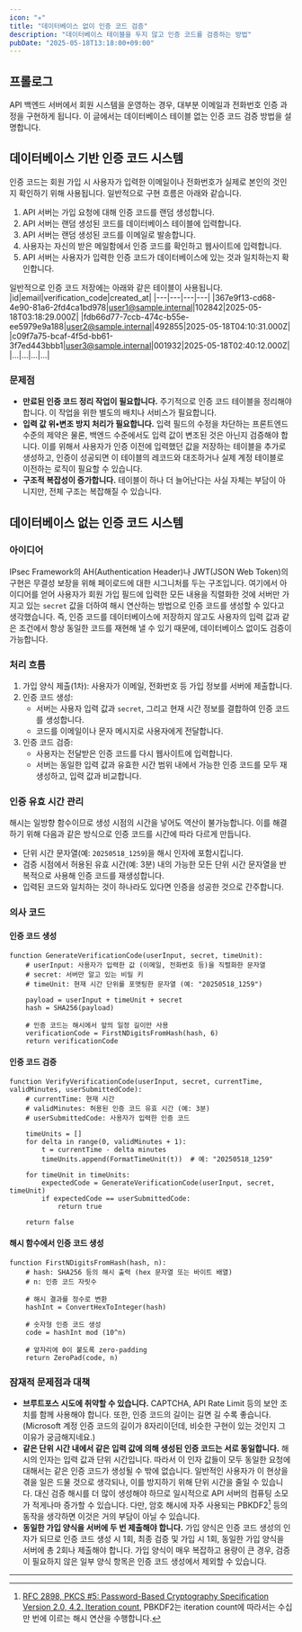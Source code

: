 ```yaml
---
icon: "✳️"
title: "데이터베이스 없이 인증 코드 검증"
description: "데이터베이스 테이블을 두지 않고 인증 코드를 검증하는 방법"
pubDate: "2025-05-18T13:18:00+09:00"
---
```


## 프롤로그
API 백엔드 서버에서 회원 시스템을 운영하는 경우, 대부분 이메일과 전화번호 인증 과정을 구현하게 됩니다. 
이 글에서는 데이터베이스 테이블 없는 인증 코드 검증 방법을 설명합니다.  

## 데이터베이스 기반 인증 코드 시스템
인증 코드는 회원 가입 시 사용자가 입력한 이메일이나 전화번호가 실제로 본인의 것인지 확인하기 위해 사용됩니다. 일반적으로 구현 흐름은 아래와 같습니다.
1. API 서버는 가입 요청에 대해 인증 코드를 랜덤 생성합니다.
2. API 서버는 랜덤 생성된 코드를 데이터베이스 테이블에 입력합니다.
3. API 서버는 랜덤 생성된 코드를 이메일로 발송합니다.
4. 사용자는 자신의 받은 메일함에서 인증 코드를 확인하고 웹사이트에 입력합니다.
5. API 서버는 사용자가 입력한 인증 코드가 데이터베이스에 있는 것과 일치하는지 확인합니다.

일반적으로 인증 코드 저장에는 아래와 같은 테이블이 사용됩니다.
|id|email|verification_code|created_at|
|---|---|---|---|
|367e9f13-cd68-4e90-81a6-2fd4ca1bd978|user1@sample.internal|102842|2025-05-18T03:18:29.000Z|
|fdb66d77-7ccb-474c-b55e-ee5979e9a188|user2@sample.internal|492855|2025-05-18T04:10:31.000Z|
|c09f7a75-bcaf-4f5d-bb61-3f7ed443bbb1|user3@sample.internal|001932|2025-05-18T02:40:12.000Z|
|...|...|...|...|

### 문제점
* **만료된 인증 코드 정리 작업이 필요합니다.** 주기적으로 인증 코드 테이블을 정리해야 합니다. 이 작업을 위한 별도의 배치나 서비스가 필요합니다.
* **입력 값 위•변조 방지 처리가 필요합니다.** 입력 필드의 수정을 차단하는 프론트엔드 수준의 제약은 물론, 백엔드 수준에서도 입력 값이 변조된 것은 아닌지 검증해야 합니다. 이를 위해서 사용자가 인증 이전에 입력했던 값을 저장하는 테이블을 추가로 생성하고, 인증이 성공되면 이 테이블의 레코드와 대조하거나 실제 계정 테이블로 이전하는 로직이 필요할 수 있습니다.
* **구조적 복잡성이 증가합니다.** 테이블이 하나 더 늘어난다는 사실 자체는 부담이 아니지만, 전체 구조는 복잡해질 수 있습니다.

## 데이터베이스 없는 인증 코드 시스템
### 아이디어
IPsec Framework의 AH(Authentication Header)나 JWT(JSON Web Token)의 구현은 무결성 보장을 위해 페이로드에 대한 시그니처를 두는 구조입니다. 
여기에서 아이디어를 얻어 사용자가 회원 가입 필드에 입력한 모든 내용을 직렬화한 것에 서버만 가지고 있는 `secret` 값을 더하여 해시 연산하는 방법으로 인증 코드를 생성할 수 있다고 생각했습니다. 즉, 인증 코드를 데이터베이스에 저장하지 않고도 사용자의 입력 값과 같은 조건에서 항상 동일한 코드를 재현해 낼 수 있기 때문에, 데이터베이스 없이도 검증이 가능합니다.

### 처리 흐름
1. 가입 양식 제출(1차): 사용자가 이메일, 전화번호 등 가입 정보를 서버에 제출합니다.
2. 인증 코드 생성:
    * 서버는 사용자 입력 값과 `secret`, 그리고 현재 시간 정보를 결합하여 인증 코드를 생성합니다.
    * 코드를 이메일이나 문자 메시지로 사용자에게 전달합니다.
3. 인증 코드 검증:
    * 사용자는 전달받은 인증 코드를 다시 웹사이트에 입력합니다.
    * 서버는 동일한 입력 값과 유효한 시간 범위 내에서 가능한 인증 코드를 모두 재생성하고, 입력 값과 비교합니다.

### 인증 유효 시간 관리
해시는 일방향 함수이므로 생성 시점의 시간을 넣어도 역산이 불가능합니다. 이를 해결하기 위해 다음과 같은 방식으로 인증 코드를 시간에 따라 다르게 만듭니다.
* 단위 시간 문자열(예: `20250518_1259`)을 해시 인자에 포함시킵니다.
* 검증 시점에서 허용된 유효 시간(예: 3분) 내의 가능한 모든 단위 시간 문자열을 반복적으로 사용해 인증 코드를 재생성합니다.
* 입력된 코드와 일치하는 것이 하나라도 있다면 인증을 성공한 것으로 간주합니다.

### 의사 코드
#### 인증 코드 생성
```
function GenerateVerificationCode(userInput, secret, timeUnit):
    # userInput: 사용자가 입력한 값 (이메일, 전화번호 등)을 직렬화한 문자열
    # secret: 서버만 알고 있는 비밀 키
    # timeUnit: 현재 시간 단위를 포맷팅한 문자열 (예: "20250518_1259")

    payload = userInput + timeUnit + secret
    hash = SHA256(payload)
    
    # 인증 코드는 해시에서 앞의 일정 길이만 사용
    verificationCode = FirstNDigitsFromHash(hash, 6)
    return verificationCode
```
#### 인증 코드 검증
```
function VerifyVerificationCode(userInput, secret, currentTime, validMinutes, userSubmittedCode):
    # currentTime: 현재 시간
    # validMinutes: 허용된 인증 코드 유효 시간 (예: 3분)
    # userSubmittedCode: 사용자가 입력한 인증 코드

    timeUnits = []
    for delta in range(0, validMinutes + 1):
        t = currentTime - delta minutes
        timeUnits.append(FormatTimeUnit(t))  # 예: "20250518_1259"

    for timeUnit in timeUnits:
        expectedCode = GenerateVerificationCode(userInput, secret, timeUnit)
        if expectedCode == userSubmittedCode:
            return true

    return false
```
#### 해시 함수에서 인증 코드 생성
```
function FirstNDigitsFromHash(hash, n):
    # hash: SHA256 등의 해시 출력 (hex 문자열 또는 바이트 배열)
    # n: 인증 코드 자릿수

    # 해시 결과를 정수로 변환
    hashInt = ConvertHexToInteger(hash)

    # 숫자형 인증 코드 생성
    code = hashInt mod (10^n)

    # 앞자리에 0이 붙도록 zero-padding
    return ZeroPad(code, n)
```

### 잠재적 문제점과 대책
* **브루트포스 시도에 취약할 수 있습니다.** CAPTCHA, API Rate Limit 등의 보안 조치를 함께 사용해야 합니다. 또한, 인증 코드의 길이는 길면 길 수록 좋습니다. (Microsoft 계정 인증 코드의 길이가 8자리이던데, 비슷한 구현이 있는 것인지 그 이유가 궁금해지네요.)
* **같은 단위 시간 내에서 같은 입력 값에 의해 생성된 인증 코드는 서로 동일합니다.** 해시의 인자는 입력 값과 단위 시간입니다. 따라서 이 인자 값들이 모두 동일한 요청에 대해서는 같은 인증 코드가 생성될 수 밖에 없습니다. 일반적인 사용자가 이 현상을 겪을 일은 드물 것으로 생각되나, 이를 방지하기 위해 단위 시간을 줄일 수 있습니다. 대신 검증 해시를 더 많이 생성해야 하므로 일시적으로 API 서버의 컴퓨팅 소모가 적게나마 증가할 수 있습니다. 다만, 암호 해시에 자주 사용되는 PBKDF2[^iteration-count] 등의 동작을 생각하면 이것은 거의 부담이 아닐 수 있습니다.
* **동일한 가입 양식을 서버에 두 번 제출해야 합니다.** 가입 양식은 인증 코드 생성의 인자가 되므로 인증 코드 생성 시 1회, 최종 검증 및 가입 시 1회, 동일한 가입 양식을 서버에 총 2회나 제출해야 합니다. 가입 양식이 매우 복잡하고 용량이 큰 경우, 검증이 필요하지 않은 일부 양식 항목은 인증 코드 생성에서 제외할 수 있습니다.

---

[^iteration-count]: [RFC 2898, PKCS #5: Password-Based Cryptography Specification Version 2.0, 4.2. Iteration count](https://datatracker.ietf.org/doc/html/rfc2898#section-4.2), PBKDF2는 iteration count에 따라서는 수십만 번에 이르는 해시 연산을 수행합니다.